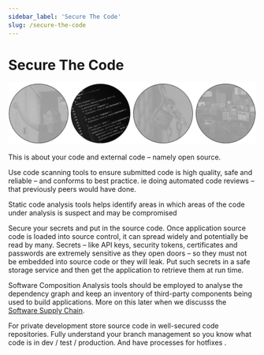 ```yaml
---
sidebar_label: 'Secure The Code'
slug: /secure-the-code
---
```


# Secure The Code

 
![](images/06-secure-the-code.png)

This is about your code and external code – namely open source.

Use code scanning tools to ensure submitted code is high quality, safe and reliable – and conforms to best practice.  ie doing automated code reviews – that previously peers would have done.

Static code analysis tools helps identify areas in which areas of the code under analysis is suspect and may be compromised

Secure your secrets and put in the source code.   Once application source code is loaded into source control, it can spread widely and potentially be read by many.  Secrets – like API keys, security tokens, certificates and passwords are extremely sensitive as they open doors – so they must not be embedded into source code or they will leak.  Put such secrets in a safe storage service and then get the application to retrieve them at run time.

Software Composition Analysis tools should be employed to analyse the dependency graph and keep an inventory of third-party components being used to build applications. More on this later when we discusss the [Software Supply Chain](./10-software-supply-chain.md).

For private development store source code in well-secured code repositories. Fully understand your branch management so you know what code is in dev / test / production.  And have processes for hotfixes .

